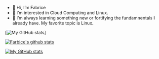 - 👋 Hi, I’m Fabrice
- 👀 I’m interested in Cloud Computing and Linux.
- 🌱 I’m always learning something new or fortifying the fundamnentals I already have. My favorite topic is Linux.

[![My GitHub stats](https://fabr1ce.github.io/sthats_me)]

<a href="https://github.com/anuraghazra/github-readme-stats"><img align="center" src="https://github-readme-stats.vercel.app/api?username=fabr1ce&show_icons=true&include_all_commits=true&theme=buefy&hide_border=true" alt="Farbice's github stats" /></a>

[![My GitHub stats](https://github-readme-stats.vercel.app/api?username=fabr1ce)](https://github.com/anuraghazra/github-readme-stats)

<!---
Fabr1ce/Fabr1ce is a ✨ special ✨ repository because its `README.md` (this file) appears on your GitHub profile.
You can click the Preview link to take a look at your changes.
--->
